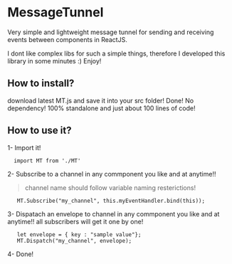 # MessageTunnel

Very simple and lightweight message tunnel for sending and receiving events between components in ReactJS.

I dont like complex libs for such a simple things, therefore I developed this library in some minutes :) Enjoy!

## How to install?

download latest MT.js and save it into your src folder! Done! No dependency! 100% standalone and just about 100 lines of code!

## How to use it?

1- Import it!

```
  import MT from './MT'
```

2- Subscribe to a channel in any commponent you like and at anytime!!
> channel name should follow variable naming resterictions! 
```
   MT.Subscribe("my_channel", this.myEventHandler.bind(this));
```

3- Dispatach an envelope to channel in any commponent you like and at anytime!! all subscribers will get it one by one!
```
   let envelope = { key : "sample value"};
   MT.Dispatch("my_channel", envelope);
```

4- Done!
